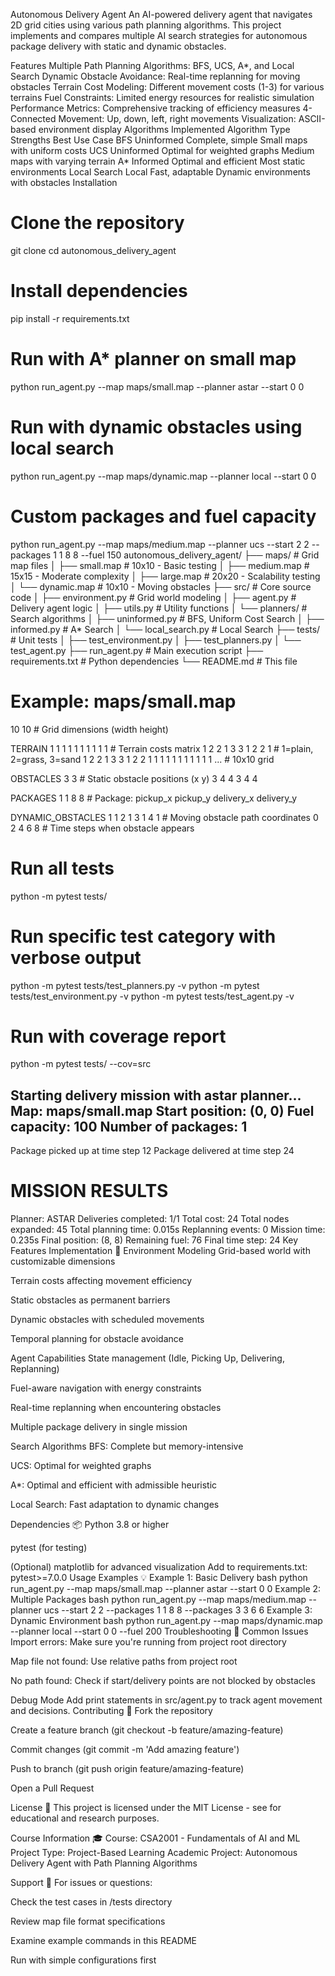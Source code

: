 Autonomous Delivery Agent
An AI-powered delivery agent that navigates 2D grid cities using various path planning algorithms. This project implements and compares multiple AI search strategies for autonomous package delivery with static and dynamic obstacles.

Features
Multiple Path Planning Algorithms: BFS, UCS, A*, and Local Search
Dynamic Obstacle Avoidance: Real-time replanning for moving obstacles
Terrain Cost Modeling: Different movement costs (1-3) for various terrains
Fuel Constraints: Limited energy resources for realistic simulation
Performance Metrics: Comprehensive tracking of efficiency measures
4-Connected Movement: Up, down, left, right movements
Visualization: ASCII-based environment display
Algorithms Implemented
Algorithm	Type	Strengths	Best Use Case
BFS	Uninformed	Complete, simple	Small maps with uniform costs
UCS	Uninformed	Optimal for weighted graphs	Medium maps with varying terrain
A*	Informed	Optimal and efficient	Most static environments
Local Search	Local	Fast, adaptable	Dynamic environments with obstacles
Installation
# Clone the repository
git clone <repository-url>
cd autonomous_delivery_agent

# Install dependencies
pip install -r requirements.txt
# Run with A* planner on small map
python run_agent.py --map maps/small.map --planner astar --start 0 0

# Run with dynamic obstacles using local search
python run_agent.py --map maps/dynamic.map --planner local --start 0 0

# Custom packages and fuel capacity
python run_agent.py --map maps/medium.map --planner ucs --start 2 2 --packages 1 1 8 8 --fuel 150
autonomous_delivery_agent/
├── maps/                 # Grid map files
│   ├── small.map        # 10x10 - Basic testing
│   ├── medium.map       # 15x15 - Moderate complexity
│   ├── large.map        # 20x20 - Scalability testing
│   └── dynamic.map      # 10x10 - Moving obstacles
├── src/                  # Core source code
│   ├── environment.py   # Grid world modeling
│   ├── agent.py         # Delivery agent logic
│   ├── utils.py         # Utility functions
│   └── planners/        # Search algorithms
│       ├── uninformed.py # BFS, Uniform Cost Search
│       ├── informed.py   # A* Search
│       └── local_search.py # Local Search
├── tests/               # Unit tests
│   ├── test_environment.py
│   ├── test_planners.py
│   └── test_agent.py
├── run_agent.py         # Main execution script
├── requirements.txt     # Python dependencies
└── README.md           # This file
# Example: maps/small.map
10 10                    # Grid dimensions (width height)

TERRAIN
1 1 1 1 1 1 1 1 1 1     # Terrain costs matrix
1 2 2 1 3 3 1 2 2 1     # 1=plain, 2=grass, 3=sand
1 2 2 1 3 3 1 2 2 1
1 1 1 1 1 1 1 1 1 1
...                     # 10x10 grid

OBSTACLES
3 3                      # Static obstacle positions (x y)
3 4
4 3
4 4

PACKAGES
1 1 8 8                  # Package: pickup_x pickup_y delivery_x delivery_y

DYNAMIC_OBSTACLES
1 1 2 1 3 1 4 1         # Moving obstacle path coordinates
0 2 4 6 8               # Time steps when obstacle appears
# Run all tests
python -m pytest tests/

# Run specific test category with verbose output
python -m pytest tests/test_planners.py -v
python -m pytest tests/test_environment.py -v
python -m pytest tests/test_agent.py -v

# Run with coverage report
python -m pytest tests/ --cov=src

Starting delivery mission with astar planner...
Map: maps/small.map
Start position: (0, 0)
Fuel capacity: 100
Number of packages: 1
--------------------------------------------------
Package picked up at time step 12
Package delivered at time step 24

MISSION RESULTS
==================================================
Planner: ASTAR
Deliveries completed: 1/1
Total cost: 24
Total nodes expanded: 45
Total planning time: 0.015s
Replanning events: 0
Mission time: 0.235s
Final position: (8, 8)
Remaining fuel: 76
Final time step: 24
Key Features Implementation 🔧
Environment Modeling
Grid-based world with customizable dimensions

Terrain costs affecting movement efficiency

Static obstacles as permanent barriers

Dynamic obstacles with scheduled movements

Temporal planning for obstacle avoidance

Agent Capabilities
State management (Idle, Picking Up, Delivering, Replanning)

Fuel-aware navigation with energy constraints

Real-time replanning when encountering obstacles

Multiple package delivery in single mission

Search Algorithms
BFS: Complete but memory-intensive

UCS: Optimal for weighted graphs

A*: Optimal and efficient with admissible heuristic

Local Search: Fast adaptation to dynamic changes

Dependencies 📦
Python 3.8 or higher

pytest (for testing)

(Optional) matplotlib for advanced visualization
Add to requirements.txt:
pytest>=7.0.0
Usage Examples 💡
Example 1: Basic Delivery
bash
python run_agent.py --map maps/small.map --planner astar --start 0 0
Example 2: Multiple Packages
bash
python run_agent.py --map maps/medium.map --planner ucs --start 2 2 --packages 1 1 8 8 --packages 3 3 6 6
Example 3: Dynamic Environment
bash
python run_agent.py --map maps/dynamic.map --planner local --start 0 0 --fuel 200
Troubleshooting 🔧
Common Issues
Import errors: Make sure you're running from project root directory

Map file not found: Use relative paths from project root

No path found: Check if start/delivery points are not blocked by obstacles

Debug Mode
Add print statements in src/agent.py to track agent movement and decisions.
Contributing 🤝
Fork the repository

Create a feature branch (git checkout -b feature/amazing-feature)

Commit changes (git commit -m 'Add amazing feature')

Push to branch (git push origin feature/amazing-feature)

Open a Pull Request

License 📄
This project is licensed under the MIT License - see for educational and research purposes.

Course Information 🎓
Course: CSA2001 - Fundamentals of AI and ML
Project Type: Project-Based Learning
Academic Project: Autonomous Delivery Agent with Path Planning Algorithms

Support 💬
For issues or questions:

Check the test cases in /tests directory

Review map file format specifications

Examine example commands in this README

Run with simple configurations first
